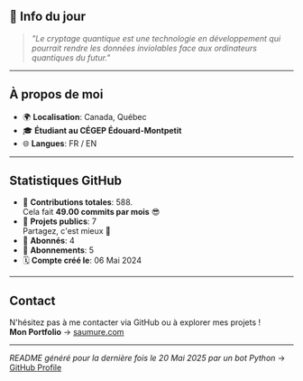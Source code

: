 

## 💭 Info du jour
> *"Le cryptage quantique est une technologie en développement qui pourrait rendre les données inviolables face aux ordinateurs quantiques du futur."*

---

## À propos de moi
- 🌍 **Localisation**: Canada, Québec
- 🎓 **Étudiant au CÉGEP Édouard-Montpetit**
- 🌐 **Langues**: FR / EN

---

## Statistiques GitHub
- 🧮 **Contributions totales**: 588.  
  Cela fait **49.00 commits par mois** 😎
- 📂 **Projets publics**: 7  
  Partagez, c'est mieux 🤝
- 👥 **Abonnés**: 4
- 👀 **Abonnements**: 5
- 🗓️ **Compte créé le**: 06 Mai 2024

---

## Contact
N'hésitez pas à me contacter via GitHub ou à explorer mes projets !  
**Mon Portfolio** -> [saumure.com](https://saumure.com)

---

*README généré pour la dernière fois le 20 Mai 2025 par un bot Python* -> [GitHub Profile](https://github.com/HenriSaumure/HenriSaumure)
